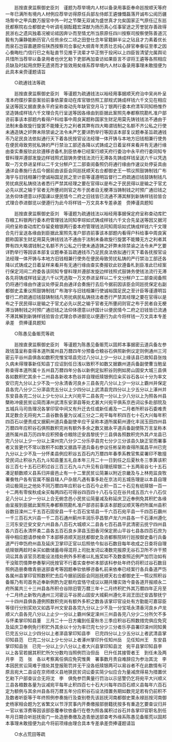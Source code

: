 <!-- { "loadSidebar": true } -->
　　廵按直隶监察御史臣刘　谨题为荐举境内人材以备录用事臣奉命廵按顺天等府一年巳满所有境内人材例应荐举访得原任兵部左侍郎王遴慷慨磊落开诚布公阅历疆场胷中之甲兵数万服官中外一时之节槩无双诚为盛世真才允矣国家正气原任辽东廵抚都察院右佥都御史今听调毛钢酝籍宏深猷为扬历真心任事宦途之芳誉犹存善政得民浙右之遗风独着况被论祗因奔讣而至情尤所当原原任四川按察司按察使陈善道沉毅有为廉静能断历官八任赀余仅二顷之田登仕念年宦籍鲜半尘之玷且才力素着优长而泉石岂容嘉遯原任陕西按察司佥事纪大纲青年羙质壮志纯心辞官奉飬征至孝之因心飬晦杜门信行巳之有耻直节见推于流辈才华正恻于投闲以上四臣皆清望允属舆论共惜所当荐举以备录用者也伏乞勑下吏部再加查访如果臣言不谬将王遴等各照相应员缺及时起用庶野无遗贤而才皆效用矣缘系荐举境内人材以备录用事理未敢擅便为此具本亲赍谨题请旨 

　　○疏通钱法等疏 

　　廵按直隶监察御史臣刘　等谨题为疏通钱法以裕经用事据顺天府治中吴尚朴呈准本府牒抄蒙臣案验前事依蒙查动在库官银仿照工部规式铸成样钱六千文见在相应呈送等因又据直隶永平府呈称查动先年缺官空月马丁银两行委本府清军同知杨惟乔坚造铸成样钱六千文理合先行呈送等因各缘由到臣据此案照先奉都察院勘札准户部咨前事该本部题内看得户科给事中周良寅题称国家生财足用莫先铸钱钱法不通由于法制未备故旋行旋罢不能臻无方之利者其弊有四大略谓钱制之名额不齐公私之行使未通造铸之奸弊未除禁谕之法令未严乞要详酌举行等因该本部复议题奉圣旨疏通钱币乃足民良法依拟通行天下着各抚按官设法经理一体开铸与本地方旧钱相兼行使务在便民毋致劳扰私铸的严行禁治工部还各降以式铸成之日着呈样来看并有无通行缘由查实奏报钦此钦遵移咨备札到臣依奉巳经案行顺天府行委治中永平府行委同知专督料理并遵部发旋边样钱照式鼓铸务使钱法流行无滞各先铸成样钱呈送六千以凭选取一万文恭进呈样以二千文分觧户工二部查阅备照仍将通行缘由作速议处停妥具由通详会奏施行去后今据前由该臣会同廵抚顺天右佥都御史王一鹗议照鼓铸制钱广布海宇与旧钱相兼行使诚裕国足民之至计臣等谨遵明旨督行二府疏通旧钱鼓铸制钱凡劳扰病民私铸挠法者悉行严禁其经理之要在官得以是布之于民民得以是输之于官尤必先以民之输于官者无所壅阏则官之布于民者自无梗滞当铸制钱之时预广通旧钱之法务仰体德意以纾国课以便民情今二府之旧钱皆巳流通不滞其觧到新铸样钱验皆合式理合恭进御览以便遵行为此今将样钱一万文具本专差承差　赍捧谨具题知 

　　廵按直隶监察御史臣刘　等谨题为疏通钱法以裕经用事据保定府呈称查动库贮存粮工料银两行委本府管理钱法同知李琮如式铸成样钱六千文合先呈送等因又据河间府呈称查动库贮存留夌粮银两行委本府管理钱法同知周埙如式铸成样钱六千文理合先行呈送各缘由到臣据此案照先准户部咨前事该本部题内看得户科给事中周良寅题称国家生财足用莫先铸钱钱法不通由于法制未备故旋行旋罢不能臻无方之利者其弊有四大略谓钱制之名额不齐公私之行使未通造铸之奸弊未除禁谕之法令未严乞要详酌举行等因该本部复议题奉圣旨疏通钱币乃足民良法依拟通行天下着各抚按官设法经理一体开铸与本地方旧钱相兼行使务在便民毋致劳扰私铸的严行禁治工部还各降以式铸成之日着呈样来看并有无通行缘由查实奏报钦此钦遵备札到臣准此巳经案行保定河间二府委各该同知专督料理并遵部发旋边样钱照式鼓铸务使钱法流行无滞各先将铸成样钱呈送六千以凭选取一万文恭进呈样以二千文分觧户工二部查阅备照仍将通行缘由作速议处停妥具由通详会奏施行去后今据前因该臣会同廵抚保定右副都御史孟重议照鼓铸制钱广布海宇与旧钱相兼行使诚裕国足民之至计臣等谨遵明旨督行二府疏通旧钱鼓铸制钱凡劳扰病民私铸挠法者悉行严禁其经理之要在官得以是布之于民民得以是输之于官尤必先以民之输于官者无所壅阏则官之布于民者自无梗滞当铸制钱之时预广通旧钱之法仰体德意以纾国计以便民情今二府之旧钱皆已流通不滞其解到新铸样钱验皆合式理合恭进御览以便遵行为此今将样钱一万文具本专差承差　赍捧谨具题知 

　　○陈愚见备赈荒等疏 

　　廵按直隶监察御史臣刘　等谨题为陈愚见备赈荒以固邦本事据密云道兵备左参政钱藻呈称查得本道所属州县万暦四年分预备仓粮谷石俱照新例议定则例通州三河密云平谷州县俱各如数积完惟宝坻县完过八分以上少一分以上缘该县已故知县张烛久病未得理事新任知县丁应诏到任日浅以致积不如数又据霸州道兵备副使曹当勉呈称查得本道所属十五州县万暦四年分各以新例定拟积谷则例如房山固安大城三县俱各如数积贮其余十二州县各新收本色谷并自理纸赎银例应籴买谷石各以十分为率文安已完九分以上少不及一分永清香河良乡三县各完八分以上少一分以上霸州并保定县各完八分少二分漷县完五分以上少四分以上武清县完四分以上少五分以上涿州并东安县各完二分以上少七分以上大兴宛平二县各完一分以上少八分以上为照各州县槩称冲疲民贫讼简而涿州武清东安漷县等处尤甚大兴宛平俱系京邑词讼多赴部院及五城兵马司告理况各掌印官中间又有升迁去任或新任甫及一二月者所积谷石委难责其足数合无将宛大二县谷数各量为议减三分之二宛平每年积四百七十石大兴每年积四百石以便责成又据蓟州道兵备副使辛应干呈称本道所属蓟州遵化丰润玉田四州县万暦四年应积谷石俱照数积完尚有额外多余之数又据永平道兵备副使陈万言呈称本道所属州县万历四年应积预备仓粮除迁安昌黎抚宁三县俱各照数积完外其卢龙县已完八分以上少一分以上滦州完八分少二分乐亭县完七分少三分该县久缺正官而署事者又皆更代不常以致积不如数又据昌平道兵备右参议任彬呈称查得所属昌平州已完九分以上少不及一分怀柔县例应积谷五百石内万暦四年春季系教官焦棐署印不敢擅受民词止积谷九石九斗知县董五礼自本年三月二十一日到任之后夏秋冬三季筭该积谷三百七十五石已积过谷三百三石九斗六升见有自理纸赎银二十五两易谷七十五石凑足额数顺义县系归并疲邑止有一十二里民贫讼简兼以附近京畿及与上林苑监良牧署飬牲户各有官属不服县辖人户杂居凡遇有事多赴在京法司五城告理是以本县自理词讼极简比之他处不同万暦四年应积谷七百石今止积一百二十石见有纸赎银一百一十二两有零俟秋成籴买每两四石可得谷四百四十八石与见在谷共成五百六十八石仅足八分以上少一分以上合无俯念邑小民贫讼简量减及称延庆卫近奉例免其积贮各缘由呈报到臣据此案照先奉都察院勘札准户部咨前事该本部题议顺天等府所属州县积谷数目滦州二千五百石固安县一千七百石宝坻县一千六百石宛平县一千四百石霸州一千三百石大兴县一千二百石通州蓟州丰润乐亭昌黎卢龙六州县各一千石涿州遵化三河东安迁安文安六州县各八百石大城顺义二县各七百石昌平武清密云抚宁四州县各六百石永清怀柔二县各五百石良乡漷县玉田香河保定房山平谷七县各四百石庶为得中相应题请恭候命下本部移咨顺天廵抚都御史及咨都察院转行廵按御史备行兵备道严行申饬府州县及延庆卫掌印正官以后照依今拟谷石数目每年收成之日查将自理纸赎银两趁时籴买如数储蓄毋得混将上司批发词讼凑数完报原无谷石卫所不许干预词讼其各该官员若能设法措处例外多积者以礼旌奖如不及数查照近例严加罚治如有干没赃罚情弊参奏挐问抚按官不行着实查参听本部该科参处年终仍将积过谷石数目照例造册奏缴青册送部查考等因题奉钦依移咨备札前来依奉已经案行各兵备道严饬各属州县掌印官照数积贮去后今据前因臣会同廵抚顺天右佥都御史王一鹗议照积谷备赈乃有司首务近奉新例酌为定额均宜恪守成议以期共臻实效今查各道开报顺永二府所属共三十三州县各所积仓谷除旧管万暦三年十二月终积贮外其万暦四年正月至十二月终止新牧内通州三河密云平谷房山固安大城蓟州遵化丰润玊田迁安昌黎抚宁一十四州县俱各遵例照数积完尚有额外多积之数各该掌印官设处有方勤能可嘉容臣等径行分别奖劝又如昌平州文安县各完九分以上少不及一分宝坻永清香河良乡卢龙顺义六县各完八分以上止少一分以上霸州保定滦州三州县各完八分少二分所欠不多与怀柔掌印知县董　三月二十一日方纔到任夏秋冬三季应积谷石照数措完俱应免究及延庆卫奉例免行积贮外其余以十分为率巳完七分少三分者乐亭县署印滦州同知黄　巳完五分以上少四分以上者漷县掌印知县李　已完四分以上少五分以上者武清县掌印知县范　巳完二分以上少七分以上者涿州掌印升任知州岳　见任知州王　东安县掌印知县张　已完一分以上少八分以上者大兴县掌印知县沈　宛平县掌印知县李　以上各官若据其积贮所欠分数均当照例罚治但岳　巳升任其接管者王　到任未及两月李　范　张　各以考察离任俱应免究惟黄　署事数月责自难辞应为参治其沈　李　本因民贫讼简难于措处其登报赃罚并无干没各纸赎银两可以易谷者不在此数情有可原且宛大二县设在京师顺义县地狭民贫词讼委实简少似应合为量减庶得易为措置伏乞勑下户部查议合无将沈　李　俱免参罚黄量行罚治以示惩警仍乞将宛平大兴顺义三县各粮数各量为议减宛平每年止积四百七十石大兴每年四百石顺义县每年六百石定为额例与其余州县各将万暦五年分应积谷石设法措置务期如数完足若有仍前积不及数者听臣等于年终照例参奏施行及查别卷先该廵抚河南都御史栗永禄廵按河南御史杨家相会题为乞省繁文以节浮赏事内开奏缴报部册籍抚按多有重造乞要查议归并一官以省浮费等因该部臣覆奉钦依备行在卷为照各属积过谷石并各掌印官职名到任年月日期合听廵抚衙门一处造册奏缴及造青册送部查考外缘系陈愚见备赈荒以固邦本事理未敢擅便为此今将前项缘由理合具本专差承差赍捧谨题请旨 

　　○水占荒田等疏 

